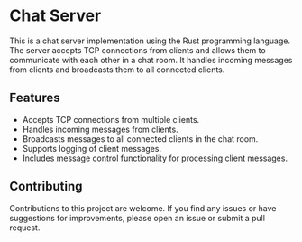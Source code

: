 # Chat Server

This is a chat server implementation using the Rust programming language. The server accepts TCP connections from clients and allows them to communicate with each other in a chat room. It handles incoming messages from clients and broadcasts them to all connected clients.

## Features

- Accepts TCP connections from multiple clients.
- Handles incoming messages from clients.
- Broadcasts messages to all connected clients in the chat room.
- Supports logging of client messages.
- Includes message control functionality for processing client messages.

## Contributing

Contributions to this project are welcome. If you find any issues or have suggestions for improvements, please open an issue or submit a pull request.
